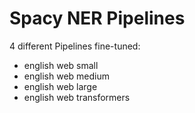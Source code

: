 # Spacy NER Pipelines 

4 different Pipelines fine-tuned:

- english web small
- english web medium
- english web large
- english web transformers
